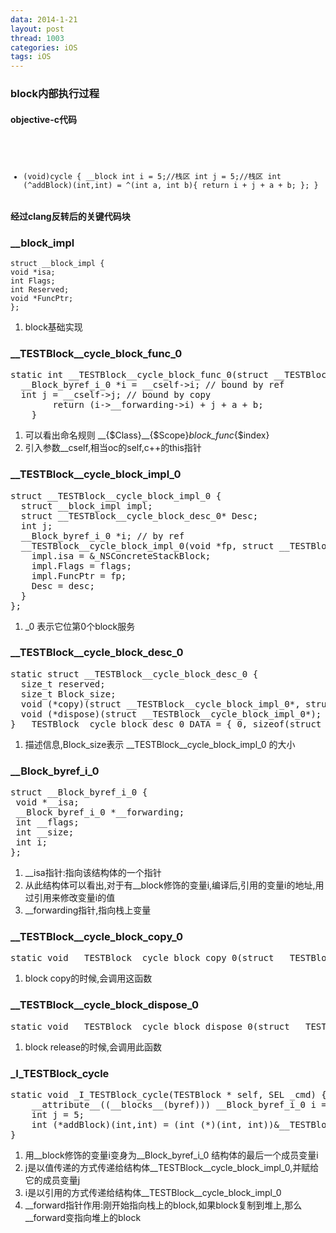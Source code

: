 ```yaml
---
data: 2014-1-21
layout: post
thread: 1003
categories: iOS
tags: iOS
---
```

### block内部执行过程
#### objective-c代码  
<code><pre>
- (void)cycle
{
    __block int i = 5;//栈区
    int j = 5;//栈区
    int (^addBlock)(int,int) = ^(int a, int b){
        return i + j + a + b;
    };
}
</pre></code>

#### 经过clang反转后的关键代码块   
### __block_impl
	struct __block_impl {
	void *isa;
	int Flags;
	int Reserved;
	void *FuncPtr;
	};
1. block基础实现

### \__TESTBlock__cycle_block_func_0
<pre>
static int __TESTBlock__cycle_block_func_0(struct __TESTBlock__cycle_block_impl_0 *__cself, int a, int b) {
  __Block_byref_i_0 *i = __cself->i; // bound by ref
  int j = __cself->j; // bound by copy
        return (i->__forwarding->i) + j + a + b;
    }
</pre>
1. 可以看出命名规则 \__{$Class}__{$Scope}_block_func_{$index}   
2. 引入参数__cself,相当oc的self,c++的this指针

### \__TESTBlock__cycle_block_impl_0
<pre>
struct __TESTBlock__cycle_block_impl_0 {
  struct __block_impl impl;
  struct __TESTBlock__cycle_block_desc_0* Desc;
  int j;
  __Block_byref_i_0 *i; // by ref
  __TESTBlock__cycle_block_impl_0(void *fp, struct __TESTBlock__cycle_block_desc_0 *desc, int _j, __Block_byref_i_0 *_i, int flags=0) : j(_j), i(_i->__forwarding) {
    impl.isa = &_NSConcreteStackBlock;
    impl.Flags = flags;
    impl.FuncPtr = fp;
    Desc = desc;
  }
};
</pre>
1. _0 表示它位第0个block服务

### \__TESTBlock__cycle_block_desc_0
<pre>
static struct __TESTBlock__cycle_block_desc_0 {
  size_t reserved;
  size_t Block_size;
  void (*copy)(struct __TESTBlock__cycle_block_impl_0*, struct __TESTBlock__cycle_block_impl_0*);
  void (*dispose)(struct __TESTBlock__cycle_block_impl_0*);
} __TESTBlock__cycle_block_desc_0_DATA = { 0, sizeof(struct __TESTBlock__cycle_block_impl_0), __TESTBlock__cycle_block_copy_0, __TESTBlock__cycle_block_dispose_0};
</pre>
1. 描述信息,Block_size表示 __TESTBlock__cycle_block_impl_0 的大小

### \__Block_byref_i_0
<pre>
struct __Block_byref_i_0 {
 void *__isa;
 __Block_byref_i_0 *__forwarding;
 int __flags;
 int __size;
 int i;
};
</pre>
1. __isa指针:指向该结构体的一个指针  
2. 从此结构体可以看出,对于有__block修饰的变量i,编译后,引用的变量i的地址,用过引用来修改变量i的值
3. __forwarding指针,指向栈上变量

### \__TESTBlock__cycle_block_copy_0
<pre>
static void __TESTBlock__cycle_block_copy_0(struct __TESTBlock__cycle_block_impl_0*dst, struct __TESTBlock__cycle_block_impl_0*src) {_Block_object_assign((void*)&dst->i, (void*)src->i, 8/*BLOCK_FIELD_IS_BYREF*/);}
</pre>
1. block copy的时候,会调用这函数

### \__TESTBlock__cycle_block_dispose_0
<pre>
static void __TESTBlock__cycle_block_dispose_0(struct __TESTBlock__cycle_block_impl_0*src) {_Block_object_dispose((void*)src->i, 8/*BLOCK_FIELD_IS_BYREF*/);}
</pre>
1. block release的时候,会调用此函数

### _I_TESTBlock_cycle
<pre>
static void _I_TESTBlock_cycle(TESTBlock * self, SEL _cmd) {
    __attribute__((__blocks__(byref))) __Block_byref_i_0 i = {(void*)0,(__Block_byref_i_0 *)&i, 0, sizeof(__Block_byref_i_0), 5};
    int j = 5;
    int (*addBlock)(int,int) = (int (*)(int, int))&__TESTBlock__cycle_block_impl_0((void *)__TESTBlock__cycle_block_func_0, &__TESTBlock__cycle_block_desc_0_DATA, j, (__Block_byref_i_0 *)&i, 570425344);
}</pre>

1. 用\__block修饰的变量i变身为__Block_byref_i_0 结构体的最后一个成员变量i
2. j是以值传递的方式传递给结构体\__TESTBlock__cycle_block_impl_0,并赋给它的成员变量j
3. i是以引用的方式传递给结构体\__TESTBlock__cycle_block_impl_0
4. \__forward指针作用:刚开始指向栈上的block,如果block复制到堆上,那么__forward变指向堆上的block

